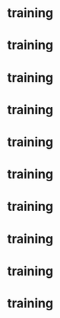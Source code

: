 # training
# training
# training
# training
# training
# training
# training
# training
# training
# training
